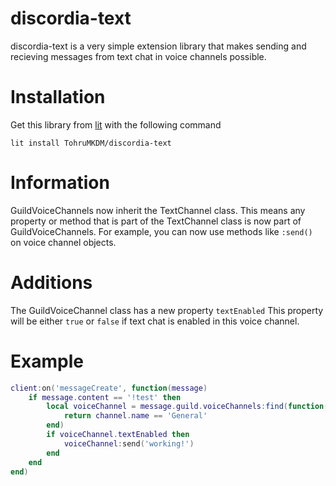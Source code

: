 # discordia-text
discordia-text is a very simple extension library that makes sending and recieving messages from text chat in voice channels possible.

# Installation
Get this library from [lit](https://luvit.io/lit.html) with the following command
```
lit install TohruMKDM/discordia-text
```

# Information
GuildVoiceChannels now inherit the TextChannel class. This means any property or method that is part of the TextChannel class is now part of GuildVoiceChannels.
For example, you can now use methods like `:send()` on voice channel objects.

# Additions
The GuildVoiceChannel class has a new property `textEnabled`
This property will be either `true` or `false` if text chat is enabled in this voice channel.

# Example
```lua
client:on('messageCreate', function(message)
    if message.content == '!test' then
        local voiceChannel = message.guild.voiceChannels:find(function(channel)
            return channel.name == 'General'
        end)
        if voiceChannel.textEnabled then
            voiceChannel:send('working!')
        end
    end
end)
```
